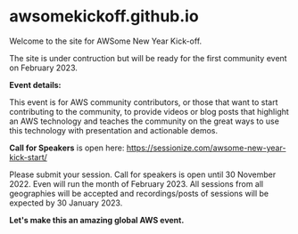 # awsomekickoff.github.io

Welcome to the site for AWSome New Year Kick-off.

The site is under contruction but will be ready for the first community event on February 2023.

**Event details:**

This event is for AWS community contributors, or those that want to start contributing to the community, to provide videos or blog posts that highlight an AWS technology and teaches the community on the great ways to use this technology with presentation and actionable demos.

**Call for Speakers** is open here: <https://sessionize.com/awsome-new-year-kick-start/>

Please submit your session.  Call for speakers is open until 30 November 2022.  Even will run the month of February 2023. All sessions from all geographies will be accepted and recordings/posts of sessions will be expected by 30 January 2023.

**Let's make this an amazing global AWS event.**
